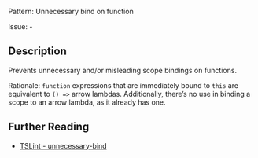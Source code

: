 Pattern: Unnecessary bind on function

Issue: -

## Description

Prevents unnecessary and/or misleading scope bindings on functions.  
  
Rationale: `function` expressions that are immediately bound to `this` are equivalent to `() =>` arrow lambdas. Additionally, there’s no use in binding a scope to an arrow lambda, as it already has one.

## Further Reading

* [TSLint - unnecessary-bind](https://palantir.github.io/tslint/rules/unnecessary-bind)